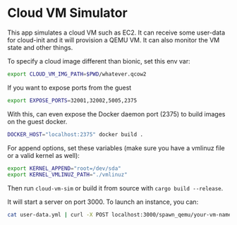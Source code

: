 # Cloud VM Simulator

This app simulates a cloud VM such as EC2. It can receive some user-data for cloud-init and it will provision a 
QEMU VM. It can also monitor the VM state and other things. 

To specify a cloud image different than bionic, set this env var: 

```sh
export CLOUD_VM_IMG_PATH=$PWD/whatever.qcow2
```

If you want to expose ports from the guest

``` sh
export EXPOSE_PORTS=32001,32002,5005,2375
```

With this, can even expose the Docker daemon port (2375) to build images on the guest docker.

``` sh
DOCKER_HOST="localhost:2375" docker build . 
```

For append options, set these variables (make sure you have a vmlinuz file or a valid kernel as well):

```sh
export KERNEL_APPEND="root=/dev/sda"
export KERNEL_VMLINUZ_PATH="./vmlinuz"
```

Then run `cloud-vm-sim` or build it from source with `cargo build --release`.

It will start a server on port 3000. To launch an instance, you can:

``` sh
cat user-data.yml | curl -X POST localhost:3000/spawn_qemu/your-vm-name-here --data-binary @-
```

